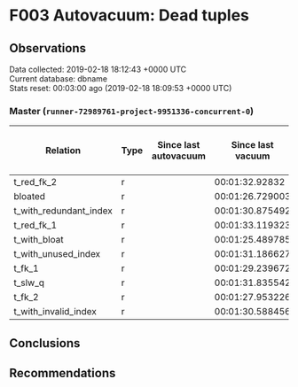 # F003 Autovacuum: Dead tuples #

## Observations ##
Data collected: 2019-02-18 18:12:43 +0000 UTC  
Current database: dbname  
Stats reset: 00:03:00 ago (2019-02-18 18:09:53 +0000 UTC)  
### Master (`runner-72989761-project-9951336-concurrent-0`) ###

 Relation | Type | Since last autovacuum | Since last vacuum | Autovacuum Count | Vacuum Count | n_tup_ins | n_tup_upd | n_tup_del | pg_class.reltuples | n_live_tup | n_dead_tup | &#9660;Dead Tuples Ratio, %
----------|------|-----------------------|-------------------|----------|---------|-----------|-----------|-----------|--------------------|------------|------------|-----------
t_red_fk_2 |r |<no value> |00:01:32.92832 |0 |1 |1000000 |0 |0 |1000000 |1000000 |0 | 0 
bloated |r |<no value> |00:01:26.729003 |0 |1 |100000 |0 |50000 |50000 |50000 |0 | 0 
t_with_redundant_index |r |<no value> |00:01:30.875492 |0 |1 |1000000 |0 |0 |1000000 |1000000 |0 | 0 
t_red_fk_1 |r |<no value> |00:01:33.119323 |0 |1 |1000001 |0 |0 |1000001 |1000001 |0 | 0 
t_with_bloat |r |<no value> |00:01:25.489785 |0 |1 |1000000 |1000000 |0 |1000000 |1000000 |0 | 0 
t_with_unused_index |r |<no value> |00:01:31.186627 |0 |1 |1000000 |0 |0 |1000000 |1000000 |0 | 0 
t_fk_1 |r |<no value> |00:01:29.239672 |0 |1 |1000001 |0 |0 |1000001 |1000001 |0 | 0 
t_slw_q |r |<no value> |00:01:31.835542 |0 |1 |10000001 |0 |0 |10000048 |10000048 |0 | 0 
t_fk_2 |r |<no value> |00:01:27.953226 |0 |1 |1000000 |0 |0 |1000000 |1000000 |0 | 0 
t_with_invalid_index |r |<no value> |00:01:30.588456 |0 |1 |1000000 |0 |0 |1000000 |1000000 |0 | 0 



## Conclusions ##


## Recommendations ##

